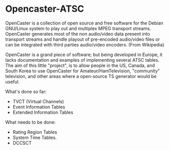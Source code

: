 Opencaster-ATSC
===============

OpenCaster is a collection of open source and free software for the Debian GNU/Linux system to play out and multiplex MPEG transport streams. OpenCaster generates most of the non audio/video data present into transport streams and handle playout of pre-encoded audio/video files or can be integrated with third parties audio/video encoders. (From Wikipedia)

OpenCaster is a grand piece of software; but being developed in Europe, it lacks documentation and examples of implementing several ATSC tables. The aim of this little "project", is to allow people in the US, Canada, and South Korea to use OpenCaster for Amateur/HamTelevision, "community" television, and other areas where a open-source TS generator would be useful.

What's done so far:
- TVCT (Virtual Channels)
- Event Information Tables
- Extended Information Tables

What needs to be done:
- Rating Region Tables
- System Time Tables.
- DCCSCT
